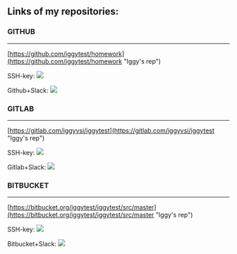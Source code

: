 ## Links of my repositories:


### GITHUB
------

[https://github.com/iggytest/homework](https://github.com/iggytest/homework "Iggy's rep")

SSH-key: ![](https://github.com/iggysav/sa.it-academy.by/blob/m-sa2-06-19/isavastsiuk/Pic/github.JPG)

Github+Slack: ![](https://github.com/iggysav/sa.it-academy.by/blob/m-sa2-06-19/isavastsiuk/Pic/Slack.JPG)


### GITLAB
------

[https://gitlab.com/iggyvsi/iggytest](https://gitlab.com/iggyvsi/iggytest "Iggy's rep")

SSH-key: ![](https://github.com/iggysav/sa.it-academy.by/blob/m-sa2-06-19/isavastsiuk/Pic/gitlab.JPG)

Gitlab+Slack: ![](https://github.com/iggysav/sa.it-academy.by/blob/m-sa2-06-19/isavastsiuk/Pic/Slackgitlab.JPG)

### BITBUCKET
------

[https://bitbucket.org/iggytest/iggytest/src/master](https://bitbucket.org/iggytest/iggytest/src/master "Iggy's rep")

SSH-key: ![](https://github.com/iggysav/sa.it-academy.by/blob/m-sa2-06-19/isavastsiuk/Pic/bitbucket.JPG)

Bitbucket+Slack: ![](https://github.com/iggysav/sa.it-academy.by/blob/m-sa2-06-19/isavastsiuk/Pic/Slackbitbucket.JPG)


